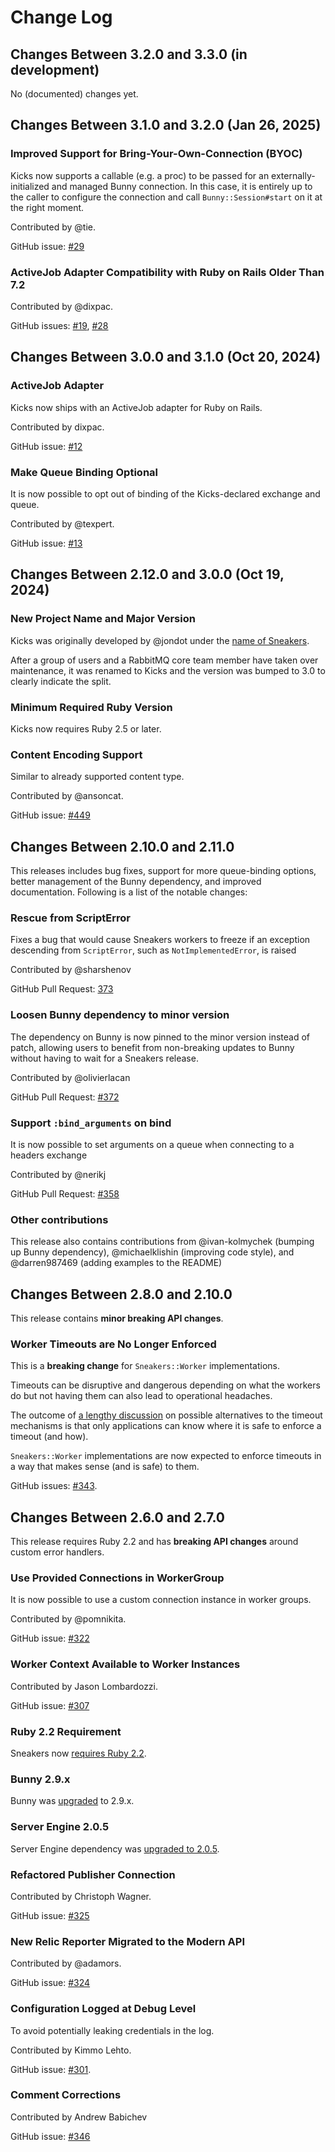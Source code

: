 # Change Log

## Changes Between 3.2.0 and 3.3.0 (in development)

No (documented) changes yet.


## Changes Between 3.1.0 and 3.2.0 (Jan 26, 2025)

### Improved Support for Bring-Your-Own-Connection (BYOC)

Kicks now supports a callable (e.g. a proc) to be passed for an externally-initialized
and managed Bunny connection. In this case, it is entirely up to the caller
to configure the connection and call `Bunny::Session#start` on it
at the right moment.

Contributed by @tie.

GitHub issue: [#29](https://github.com/ruby-amqp/kicks/pull/29)


### ActiveJob Adapter Compatibility with Ruby on Rails Older Than 7.2

Contributed by @dixpac.

GitHub issues: [#19](https://github.com/ruby-amqp/kicks/pull/19), [#28](https://github.com/ruby-amqp/kicks/pull/28)


## Changes Between 3.0.0 and 3.1.0 (Oct 20, 2024)

### ActiveJob Adapter

Kicks now ships with an ActiveJob adapter for Ruby on Rails.

Contributed by dixpac.

GitHub issue: [#12](https://github.com/ruby-amqp/kicks/pull/12)

### Make Queue Binding Optional

It is now possible to opt out of binding of the Kicks-declared exchange and queue.

Contributed by @texpert.

GitHub issue: [#13](https://github.com/ruby-amqp/kicks/pull/13)


## Changes Between 2.12.0 and 3.0.0 (Oct 19, 2024)

### New Project Name and Major Version

Kicks was originally developed by @jondot under the [name of Sneakers](https://github.com/jondot/sneakers).

After a group of users and a RabbitMQ core team member have taken over maintenance, it was renamed
to Kicks and the version was bumped to 3.0 to clearly indicate the split.

### Minimum Required Ruby Version

Kicks now requires Ruby 2.5 or later.

### Content Encoding Support

Similar to already supported content type.

Contributed by @ansoncat.

GitHub issue: [#449](https://github.com/jondot/sneakers/pull/449)


## Changes Between 2.10.0 and 2.11.0

This releases includes bug fixes, support for more queue-binding options, better
management of the Bunny dependency, and improved documentation. Following is a
list of the notable changes:

### Rescue from ScriptError

Fixes a bug that would cause Sneakers workers to freeze if an exception
descending from `ScriptError`, such as `NotImplementedError`, is raised

Contributed by @sharshenov

GitHub Pull Request: [373](https://github.com/jondot/sneakers/pull/373)

### Loosen Bunny dependency to minor version

The dependency on Bunny is now pinned to the minor version instead of patch,
allowing users to benefit from non-breaking updates to Bunny without having to
wait for a Sneakers release.

Contributed by @olivierlacan

GitHub Pull Request: [#372](https://github.com/jondot/sneakers/pull/372)

### Support `:bind_arguments` on bind

It is now possible to set arguments on a queue when connecting to a headers
exchange

Contributed by @nerikj

GitHub Pull Request: [#358](https://github.com/jondot/sneakers/pull/358)

### Other contributions

This release also contains contributions from @ivan-kolmychek (bumping up Bunny
dependency), @michaelklishin (improving code style), and @darren987469 (adding
examples to the README)

## Changes Between 2.8.0 and 2.10.0

This release contains **minor breaking API changes**.

### Worker Timeouts are No Longer Enforced

This is a **breaking change** for `Sneakers::Worker` implementations.

Timeouts can be disruptive and dangerous depending on what the workers do but not having them can also
lead to operational headaches.

The outcome of [a lengthy discussion](https://github.com/jondot/sneakers/issues/343) on possible
alternatives to the timeout mechanisms is that only applications
can know where it is safe to enforce a timeout (and how).

`Sneakers::Worker` implementations are now expected to enforce timeouts
in a way that makes sense (and is safe) to them.

GitHub issues: [#343](https://github.com/jondot/sneakers/issues/343).


## Changes Between 2.6.0 and 2.7.0

This release requires Ruby 2.2 and has **breaking API changes**
around custom error handlers.

### Use Provided Connections in WorkerGroup

It is now possible to use a custom connection instance in worker groups.

Contributed by @pomnikita.

GitHub issue: [#322](https://github.com/jondot/sneakers/pull/322)


### Worker Context Available to Worker Instances

Contributed by Jason Lombardozzi.

GitHub issue: [#307](https://github.com/jondot/sneakers/pull/307)


### Ruby 2.2 Requirement

Sneakers now [requires Ruby 2.2](https://github.com/jondot/sneakers/commit/f33246a1bd3b5fe53ee662253dc5bac7864eec97).


### Bunny 2.9.x

Bunny was [upgraded](https://github.com/jondot/sneakers/commit/c7fb0bd23280082e43065d7199668486db005c13) to 2.9.x.



### Server Engine 2.0.5

Server Engine dependency was [upgraded to 2.0.5](https://github.com/jondot/sneakers/commit/3f60fd5e88822169fb04088f0ce5d2f94f803339).


### Refactored Publisher Connection

Contributed by Christoph Wagner.

GitHub issue: [#325](https://github.com/jondot/sneakers/pull/325)


### New Relic Reporter Migrated to the Modern API

Contributed by @adamors.

GitHub issue: [#324](https://github.com/jondot/sneakers/pull/324)


### Configuration Logged at Debug Level

To avoid potentially leaking credentials in the log.

Contributed by Kimmo Lehto.

GitHub issue: [#301](https://github.com/jondot/sneakers/pull/301).


### Comment Corrections

Contributed by Andrew Babichev

GitHub issue: [#346](https://github.com/jondot/sneakers/pull/346)
